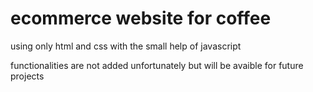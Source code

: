 # ecommerce website for coffee 

using only html and css with the small help of javascript

functionalities are not added unfortunately but will be avaible for future
projects 


